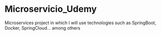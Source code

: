 # Microservicio_Udemy
 Microservices project in which I will use technologies such as SpringBoot, Docker, SpringCloud... among others
